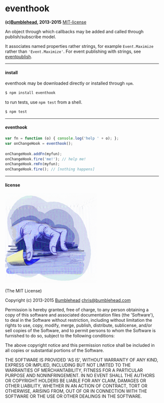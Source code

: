 eventhook
=========
**(c)[Bumblehead][0], 2013-2015** [MIT-license](#license)

An object through which callbacks may be added and called through publish/subscribe model.

It associates named properties rather strings, for example `Event.Maximize` rather than `'Event.Maximize'`. For event publishing
with strings, see [eventpublish][1].

[0]: http://www.bumblehead.com                            "bumblehead"
[1]: https://github.com/iambumblehead/eventpublish         "eventhook"

---------------------------------------------------------
#### <a id="install"></a>install

eventhook may be downloaded directly or installed through `npm`.

```bash
$ npm install eventhook
```

to run tests, use `npm test` from a shell.

```bash
$ npm test
```

---------------------------------------------------------
#### <a id="get-started">eventhook

```javascript
var fn = function (o) { console.log('help ' + o); };
var onChangeHook = eventhook();

onChangeHook.addFn(myfun);
onChangeHook.fire('me!'); // help me!
onChangeHook.rmFn(myfun);
onChangeHook.fire(); // [nothing happens]
```

---------------------------------------------------------
#### <a id="license">license
 ![scrounge](https://github.com/iambumblehead/scroungejs/raw/master/img/hand.png) 

(The MIT License)

Copyright (c) 2013-2015 [Bumblehead][0] <chris@bumblehead.com>

Permission is hereby granted, free of charge, to any person obtaining a copy of this software and associated documentation files (the 'Software'), to deal in the Software without restriction, including without limitation the rights to use, copy, modify, merge, publish, distribute, sublicense, and/or sell copies of the Software, and to permit persons to whom the Software is furnished to do so, subject to the following conditions:

The above copyright notice and this permission notice shall be included in all copies or substantial portions of the Software.

THE SOFTWARE IS PROVIDED 'AS IS', WITHOUT WARRANTY OF ANY KIND, EXPRESS OR IMPLIED, INCLUDING BUT NOT LIMITED TO THE WARRANTIES OF MERCHANTABILITY, FITNESS FOR A PARTICULAR PURPOSE AND NONINFRINGEMENT. IN NO EVENT SHALL THE AUTHORS OR COPYRIGHT HOLDERS BE LIABLE FOR ANY CLAIM, DAMAGES OR OTHER LIABILITY, WHETHER IN AN ACTION OF CONTRACT, TORT OR OTHERWISE, ARISING FROM, OUT OF OR IN CONNECTION WITH THE SOFTWARE OR THE USE OR OTHER DEALINGS IN THE SOFTWARE.
